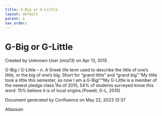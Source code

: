 ```yaml
---
title: G-Big or G-Little
layout: default
parent: G
nav_order:
---
```


# G-Big or G-Little

Created by  Unknown User (mrp13) on Apr 13, 2015

G-Big / G-Little – n. A Greek life term used to describe the little of one’s little, or the big of one’s big. Short for “grand little” and “grand big”.“My little took a little this semester, so now I am a G-Big!”“My G-Little is a member of the newest pledge class.”As of 2015, 54% of students surveyed know this word. 15% believe it is of local origins.(Powell, G-L, 2015)

Document generated by Confluence on May 22, 2023 12:37

Atlassian
